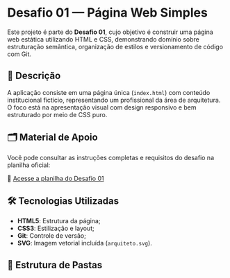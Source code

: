# Desafio 01 — Página Web Simples

Este projeto é parte do **Desafio 01**, cujo objetivo é construir uma página web estática utilizando HTML e CSS, demonstrando domínio sobre estruturação semântica, organização de estilos e versionamento de código com Git.

## 📄 Descrição

A aplicação consiste em uma página única (`index.html`) com conteúdo institucional fictício, representando um profissional da área de arquitetura. O foco está na apresentação visual com design responsivo e bem estruturado por meio de CSS puro.

## 🗂️ Material de Apoio

Você pode consultar as instruções completas e requisitos do desafio na planilha oficial:

🔗 [Acesse a planilha do Desafio 01](https://docs.google.com/spreadsheets/d/1VQmfCXWu-KzmN-SKMI4KVqf9cZRUVWAG1eWx5bzWOxk/edit?gid=0#gid=0)

## 🛠️ Tecnologias Utilizadas

- **HTML5**: Estrutura da página;
- **CSS3**: Estilização e layout;
- **Git**: Controle de versão;
- **SVG**: Imagem vetorial incluída (`arquiteto.svg`).

## 📂 Estrutura de Pastas

